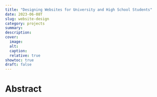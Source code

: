 ```yaml
---
title: "Designing Websites for University and High School Students"
date: 2023-06-08T
slug: website-design
category: projects
summary:
description:
cover:
  image:
  alt:
  caption:
  relative: true
showtoc: true
draft: false
---
```


# Abstract
